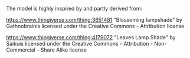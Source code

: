 The model is highly inspired by and partly derived from:

https://www.thingiverse.com/thing:3651481
"Blossoming lampshade" by Gathnobrainis
licensed under the Creative Commons - Attribution license

https://www.thingiverse.com/thing:4179072
"Leaves Lamp Shade" by Saikuis
licensed under the Creative Commons - Attribution - Non-Commercial - Share Alike license

